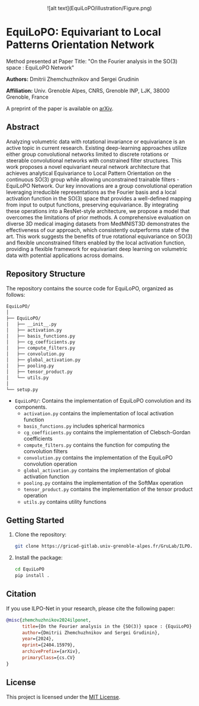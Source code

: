 <div align="center">
  ![alt text](EquiLoPO/illustration/Figure.png)
</div>

# EquiLoPO: Equivariant to Local Patterns Orientation Network

Method presented at Paper Title: "On the Fourier analysis in the SO(3) space : EquiLoPO Network"

**Authors:** Dmitrii Zhemchuzhnikov and Sergei Grudinin

**Affiliation:** Univ. Grenoble Alpes, CNRS, Grenoble INP, LJK, 38000 Grenoble, France

A preprint of the paper is available on [arXiv](https://arxiv.org/abs/2404.15979).


## Abstract

Analyzing volumetric data with rotational invariance or equivariance is an active topic in current research. Existing deep-learning approaches utilize either group convolutional networks limited to discrete rotations or steerable convolutional networks with constrained filter structures. This work proposes a novel equivariant neural network architecture that achieves analytical Equivariance to Local Pattern Orientation on the continuous SO(3) group while allowing unconstrained trainable filters - EquiLoPO Network. Our key innovations are a group convolutional operation leveraging irreducible representations as the Fourier basis and a local activation function in the SO(3) space that provides a well-defined mapping from input to output functions, preserving equivariance. By integrating these operations into a ResNet-style architecture, we propose a model that overcomes the limitations of prior methods. A comprehensive evaluation on diverse 3D medical imaging datasets from MedMNIST3D demonstrates the effectiveness of our approach, which consistently outperforms state of the art. This work suggests the benefits of true rotational equivariance on SO(3) and flexible unconstrained filters enabled by the local activation function,  providing a flexible framework for equivariant deep learning on volumetric data with potential applications across domains.



## Repository Structure

The repository contains the source code for EquiLoPO, organized as follows:

```
EquiLoPO/
│
├── EquiLoPO/
│   ├── __init__.py
│   ├── activation.py
│   ├── basis_functions.py
│   ├── cg_coefficients.py
│   ├── compute_filters.py
│   ├── convolution.py
│   ├── global_activation.py
│   ├── pooling.py
│   ├── tensor_product.py
│   └── utils.py
│
└── setup.py
```

- `EquiLoPO/`: Contains the implementation of EquiLoPO convolution and its components.
  - `activation.py` contains the implementation of local activation function
  - `basis_functions.py` includes spherical harmonics 
  - `cg_coefficients.py` contains the implementation of Clebsch-Gordan coefficients
  - `compute_filters.py` contains the function for computing the convolution filters
  - `convolution.py` contains the implementation of the EquiLoPO convolution operation
  - `global_activation.py` contains the implementation of global activation function
  - `pooling.py` contains the implementation of the SoftMax operation
  - `tensor_product.py` contains the implementation of the tensor product operation
  - `utils.py` contains utility functions



## Getting Started

1. Clone the repository:

   ```bash
   git clone https://gricad-gitlab.univ-grenoble-alpes.fr/GruLab/ILPO.git
   ```

2. Install the package:

   ```bash
   cd EquiLoPO
   pip install .
   ```




## Citation

If you use ILPO-Net in your research, please cite the following paper:

```bibtex
@misc{zhemchuzhnikov2024ilponet,
      title={On the Fourier analysis in the {SO(3)} space : {EquiLoPO} Network}, 
      author={Dmitrii Zhemchuzhnikov and Sergei Grudinin},
      year={2024},
      eprint={2404.15979},
      archivePrefix={arXiv},
      primaryClass={cs.CV}
}
```

## License

This project is licensed under the [MIT License](LICENSE).